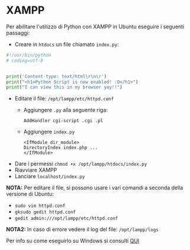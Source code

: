 # XAMPP 
Per abilitare l'utilizzo di Python con XAMPP in Ubuntu eseguire i seguenti passaggi: 
- Creare in `htdocs` un file chiamato `index.py`:
```python
#!/usr/bin/python
# coding=utf-8


print('Content-type: text/html\r\n\r')
print("<h1>Python Script is now enabled! :D</h1>")
print("I can view this in my browser yay!!")
```
- Editare il file: `/opt/lampp/etc/httpd.conf`
    - Aggiungere `.py` alla seguente riga:
    
        ```AddHandler cgi-script .cgi .pl```
    - Aggiungere `index.py`
        ```
        <IfModule dir_module>
        DirectoryIndex index.php ...         
        </IfModule>
        ```
- Dare i permessi `chmod +x /opt/lampp/htdocs/index.py`
- Riavviare XAMPP
- Lanciare `localhost/index.py`

**NOTA:** Per editare il file, si possono usare i vari comandi a seconda della versione di Ubuntu: 
- `sudo vim httpd.conf`
- `gksudo gedit httpd.conf`
- `gedit admin:///opt/lampp/etc/httpd.conf`

**NOTA2:** In caso di errore vedere il log del file: `/opt/lampp/logs`

Per info su come eseguirlo su Windows si consulti [QUI](https://stackoverflow.com/questions/42704846/running-python-scripts-with-xampp?answertab=votes#tab-top)